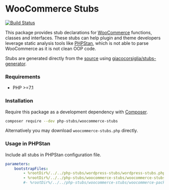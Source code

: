 # WooCommerce Stubs

[![Build Status](https://travis-ci.com/php-stubs/woocommerce-stubs.svg?branch=master)](https://travis-ci.com/php-stubs/woocommerce-stubs)

This package provides stub declarations for [WooCommerce](https://woocommerce.com/)
functions, classes and interfaces.
These stubs can help plugin and theme developers leverage static analysis tools
like [PHPStan](https://github.com/phpstan/phpstan),
which is not able to parse WooCommerce as it is not clean OOP code.

Stubs are generated directly from the [source](https://github.com/woocommerce/woocommerce)
using [giacocorsiglia/stubs-generator](https://github.com/GiacoCorsiglia/php-stubs-generator).

### Requirements

- PHP >=7.1

### Installation

Require this package as a development dependency with [Composer](https://getcomposer.org).

```bash
composer require --dev php-stubs/woocommerce-stubs
```

Alternatively you may download `woocommerce-stubs.php` directly.

### Usage in PHPStan

Include all stubs in PHPStan configuration file.

```yaml
parameters:
    bootstrapFiles:
        - %rootDir%/../../php-stubs/wordpress-stubs/wordpress-stubs.php
        - %rootDir%/../../php-stubs/woocommerce-stubs/woocommerce-stubs.php
        #- %rootDir%/../../php-stubs/woocommerce-stubs/woocommerce-packages-stubs.php
```
